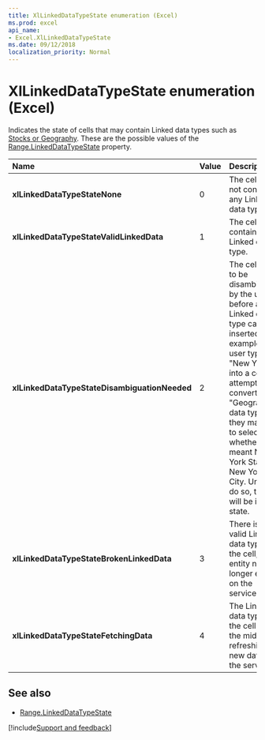 ```yaml
---
title: XlLinkedDataTypeState enumeration (Excel)
ms.prod: excel
api_name:
- Excel.XlLinkedDataTypeState
ms.date: 09/12/2018
localization_priority: Normal
---
```



# XlLinkedDataTypeState enumeration (Excel)

Indicates the state of cells that may contain Linked data types such as [Stocks or Geography](https://support.office.com/article/stock-quotes-and-geographic-data-61a33056-9935-484f-8ac8-f1a89e210877). These are the possible values of the [Range.LinkedDataTypeState](Excel.Range.LinkedDataTypeState.md) property.


|Name|Value|Description|
|:-----|:-----|:-----|
| **xlLinkedDataTypeStateNone**|0|The cell does not contain any Linked data types.|
| **xlLinkedDataTypeStateValidLinkedData**|1|The cell contains a Linked data type.|
| **xlLinkedDataTypeStateDisambiguationNeeded**|2|The cell needs to be disambiguated by the user before a Linked data type can be inserted. For example, if the user types "New York" into a cell and attempts to convert it to a "Geography" data type, they may need to select whether they meant New York State or New York City. Until they do so, the cell will be in this state. |
| **xlLinkedDataTypeStateBrokenLinkedData**|3|There is a valid Linked data type in the cell, but entity no longer exists on the service.|
| **xlLinkedDataTypeStateFetchingData**|4|The Linked data type in the cell is in the middle of refreshing new data from the service.|

## See also

- [Range.LinkedDataTypeState](Excel.Range.LinkedDataTypeState.md)

[!include[Support and feedback](~/includes/feedback-boilerplate.md)]